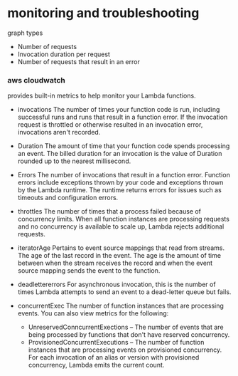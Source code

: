 # monitoring and troubleshooting

graph types
- Number of requests
- Invocation duration per request
- Number of requests that result in an error

### aws cloudwatch
provides built-in metrics to help monitor your Lambda functions. 
- invocations
The number of times your function code is run, including successful runs and runs that result in a function error. If the invocation request is throttled or otherwise resulted in an invocation error, invocations aren't recorded.
- Duration
The amount of time that your function code spends processing an event. The billed duration for an invocation is the value of Duration rounded up to the nearest millisecond.
- Errors
The number of invocations that result in a function error. Function errors include exceptions thrown by your code and exceptions thrown by the Lambda runtime. The runtime returns errors for issues such as timeouts and configuration errors.
- throttles
The number of times that a process failed because of concurrency limits. When all function instances are processing requests and no concurrency is available to scale up, Lambda rejects additional requests.
- iteratorAge
Pertains to event source mappings that read from streams. The age of the last record in the event. The age is the amount of time between when the stream receives the record and when the event source mapping sends the event to the function.
- deadlettererrors
For asynchronous invocation, this is the number of times Lambda attempts to send an event to a dead-letter queue but fails.
- concurrentExec
The number of function instances that are processing events.
You can also view metrics for the following:

  - UnreservedConncurrentExections – The number of events that are being processed by functions that don't have reserved concurrency. 
  - ProvisionedConcurrentExecutions – The number of function instances that are processing events on provisioned concurrency. For each invocation of an alias or version with provisioned concurrency, Lambda emits the current count.


